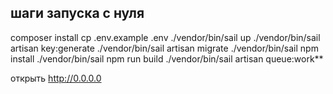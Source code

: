 ## шаги запуска с нуля

composer install
cp .env.example .env
./vendor/bin/sail up
./vendor/bin/sail artisan key:generate
./vendor/bin/sail artisan migrate
./vendor/bin/sail npm install
./vendor/bin/sail npm run build
./vendor/bin/sail artisan queue:work**

открыть http://0.0.0.0